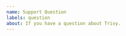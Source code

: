 ```yaml
---
name: Support Question
labels: question
about: If you have a question about Trivy.
---
```


<!--
If you have a trouble, feel free to ask.
Make sure you're not asking duplicate question by searching on the issues lists.
-->
